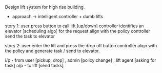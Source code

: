 

Design lift system for high rise building.

 - approach -> intelligent controller + dumb lifts 

story 1:
user press button to call lift [up/down]
controller identifies an elevator [scheduling algo] for the request align with the policy
controller send the task to elevator

story 2:
user enter the lift and press the drop off button
controller align with the policy and generate task / send to elevator.


i/p - from user [pickup, drop] , admin [policy change] , lift agent [asking for task]
o/p - to lift [send tasks]






